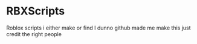 # RBXScripts
Roblox scripts i either make or find
I dunno github made me make this
just credit the right people
